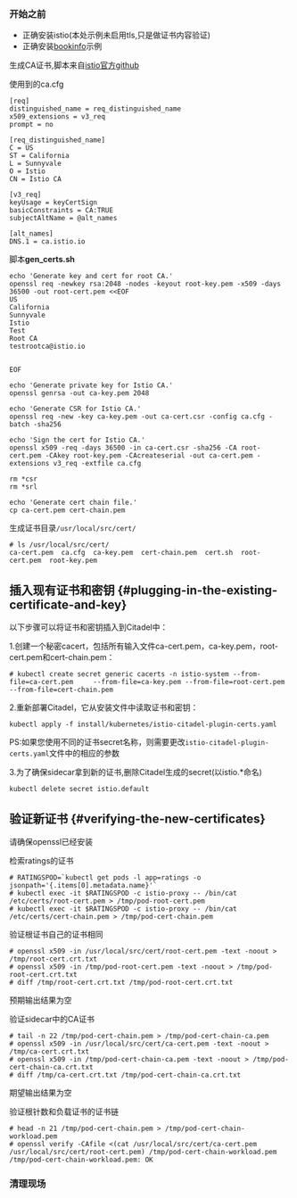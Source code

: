 ### 开始之前

* 正确安装istio\(本处示例未启用tls,只是做证书内容验证\)
* 正确安装[bookinfo](https://istio.io/docs/guides/bookinfo/)示例

生成CA证书,脚本来自[istio官方github](https://github.com/istio/istio/edit/release-0.8/security/samples/plugin_ca_certs/)

使用到的ca.cfg

```
[req]
distinguished_name = req_distinguished_name
x509_extensions = v3_req
prompt = no

[req_distinguished_name]
C = US
ST = California
L = Sunnyvale
O = Istio
CN = Istio CA

[v3_req]
keyUsage = keyCertSign
basicConstraints = CA:TRUE
subjectAltName = @alt_names

[alt_names]
DNS.1 = ca.istio.io
```

脚本**gen\_certs.sh**

```
echo 'Generate key and cert for root CA.'
openssl req -newkey rsa:2048 -nodes -keyout root-key.pem -x509 -days 36500 -out root-cert.pem <<EOF
US
California
Sunnyvale
Istio
Test
Root CA
testrootca@istio.io


EOF

echo 'Generate private key for Istio CA.'
openssl genrsa -out ca-key.pem 2048

echo 'Generate CSR for Istio CA.'
openssl req -new -key ca-key.pem -out ca-cert.csr -config ca.cfg -batch -sha256

echo 'Sign the cert for Istio CA.'
openssl x509 -req -days 36500 -in ca-cert.csr -sha256 -CA root-cert.pem -CAkey root-key.pem -CAcreateserial -out ca-cert.pem -extensions v3_req -extfile ca.cfg

rm *csr
rm *srl

echo 'Generate cert chain file.'
cp ca-cert.pem cert-chain.pem
```

生成证书目录`/usr/local/src/cert/`

```
# ls /usr/local/src/cert/
ca-cert.pem  ca.cfg  ca-key.pem  cert-chain.pem  cert.sh  root-cert.pem  root-key.pem

```



## 插入现有证书和密钥 {#plugging-in-the-existing-certificate-and-key}

以下步骤可以将证书和密钥插入到Citadel中：

1.创建一个秘密cacert，包括所有输入文件ca-cert.pem，ca-key.pem，root-cert.pem和cert-chain.pem：

```
# kubectl create secret generic cacerts -n istio-system --from-file=ca-cert.pem     --from-file=ca-key.pem --from-file=root-cert.pem     --from-file=cert-chain.pem
```

2.重新部署Citadel，它从安装文件中读取证书和密钥：

```
kubectl apply -f install/kubernetes/istio-citadel-plugin-certs.yaml

```

PS:如果您使用不同的证书secret名称，则需要更改`istio-citadel-plugin-certs.yaml`文件中的相应的参数

3.为了确保sidecar拿到新的证书,删除Citadel生成的secret\(以istio.\*命名\)

```
kubectl delete secret istio.default

```

## 验证新证书 {#verifying-the-new-certificates}

请确保openssl已经安装

检索ratings的证书

    # RATINGSPOD=`kubectl get pods -l app=ratings -o jsonpath='{.items[0].metadata.name}'`
    # kubectl exec -it $RATINGSPOD -c istio-proxy -- /bin/cat /etc/certs/root-cert.pem > /tmp/pod-root-cert.pem
    # kubectl exec -it $RATINGSPOD -c istio-proxy -- /bin/cat /etc/certs/cert-chain.pem > /tmp/pod-cert-chain.pem


验证根证书自己的证书相同

```
# openssl x509 -in /usr/local/src/cert/root-cert.pem -text -noout > /tmp/root-cert.crt.txt
# openssl x509 -in /tmp/pod-root-cert.pem -text -noout > /tmp/pod-root-cert.crt.txt
# diff /tmp/root-cert.crt.txt /tmp/pod-root-cert.crt.txt

```

预期输出结果为空

验证sidecar中的CA证书

```
# tail -n 22 /tmp/pod-cert-chain.pem > /tmp/pod-cert-chain-ca.pem
# openssl x509 -in /usr/local/src/cert/ca-cert.pem -text -noout > /tmp/ca-cert.crt.txt
# openssl x509 -in /tmp/pod-cert-chain-ca.pem -text -noout > /tmp/pod-cert-chain-ca.crt.txt
# diff /tmp/ca-cert.crt.txt /tmp/pod-cert-chain-ca.crt.txt

```

期望输出结果为空

验证根针数和负载证书的证书链

```
# head -n 21 /tmp/pod-cert-chain.pem > /tmp/pod-cert-chain-workload.pem
# openssl verify -CAfile <(cat /usr/local/src/cert/ca-cert.pem /usr/local/src/cert/root-cert.pem) /tmp/pod-cert-chain-workload.pem
/tmp/pod-cert-chain-workload.pem: OK

```

### 清理现场



